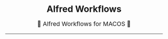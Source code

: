 <h1 align="center">
    Alfred Workflows
</h1>
<p align="center" style="font-size: 1.2rem;">  Alfred Workflows for  MACOS  </p>

<hr />
